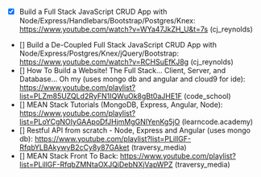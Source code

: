 * [X] Build a Full Stack JavaScript CRUD App with Node/Express/Handlebars/Bootstrap/Postgres/Knex: https://www.youtube.com/watch?v=WYa47JkZH_U&t=7s (cj_reynolds)
* [] Build a De-Coupled Full Stack JavaScript CRUD App with Node/Express/Postgres/Knex/jQuery/Bootstrap: https://www.youtube.com/watch?v=RCHSuEfKJ8g (cj_reynolds)
* [] How To Build a Website! The Full Stack... Client, Server, and Database... Oh my (uses mongo db and angular and cloud9 for ide): https://www.youtube.com/playlist?list=PLZm85UZQLd2RyFN1IQWuOk8gBt0aJHE1F (code_school)
* [] MEAN Stack Tutorials (MongoDB, Express, Angular, Node):  https://www.youtube.com/playlist?list=PLoYCgNOIyGAApoDfJHjmMgGNlYenKg5jO (learncode.academy)
* [] Restful API from scratch - Node, Express and Angular (uses mongo db): https://www.youtube.com/playlist?list=PLillGF-RfqbYLBAkywyB2cCy8y87GAket (traversy_media)
* [] MEAN Stack Front To Back: https://www.youtube.com/playlist?list=PLillGF-RfqbZMNtaOXJQiDebNXjVapWPZ (traversy_media)
